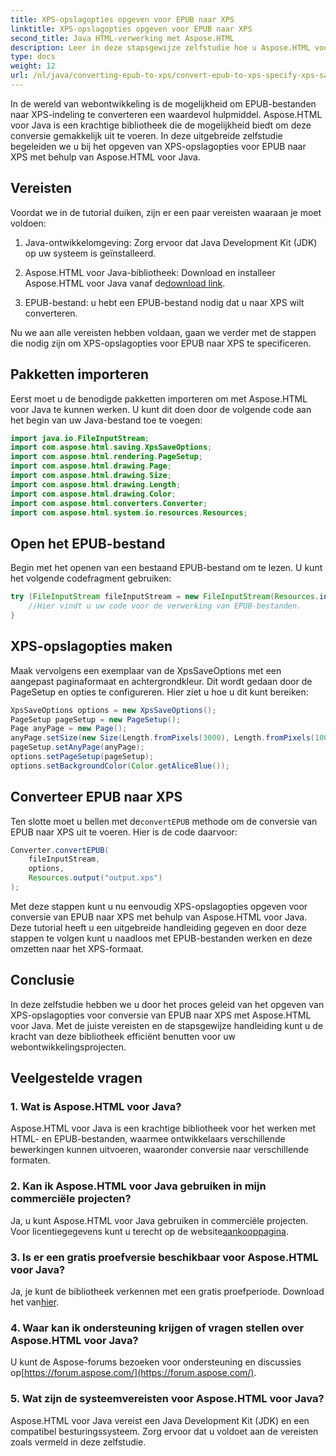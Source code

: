 ```yaml
---
title: XPS-opslagopties opgeven voor EPUB naar XPS
linktitle: XPS-opslagopties opgeven voor EPUB naar XPS
second_title: Java HTML-verwerking met Aspose.HTML
description: Leer in deze stapsgewijze zelfstudie hoe u Aspose.HTML voor Java kunt gebruiken om XPS-opslagopties voor EPUB naar XPS op te geven. Converteer EPUB-bestanden naadloos.
type: docs
weight: 12
url: /nl/java/converting-epub-to-xps/convert-epub-to-xps-specify-xps-save-options/
---
```

In de wereld van webontwikkeling is de mogelijkheid om EPUB-bestanden naar XPS-indeling te converteren een waardevol hulpmiddel. Aspose.HTML voor Java is een krachtige bibliotheek die de mogelijkheid biedt om deze conversie gemakkelijk uit te voeren. In deze uitgebreide zelfstudie begeleiden we u bij het opgeven van XPS-opslagopties voor EPUB naar XPS met behulp van Aspose.HTML voor Java.

## Vereisten

Voordat we in de tutorial duiken, zijn er een paar vereisten waaraan je moet voldoen:

1. Java-ontwikkelomgeving: Zorg ervoor dat Java Development Kit (JDK) op uw systeem is geïnstalleerd.

2.  Aspose.HTML voor Java-bibliotheek: Download en installeer Aspose.HTML voor Java vanaf de[download link](https://releases.aspose.com/html/java/).

3. EPUB-bestand: u hebt een EPUB-bestand nodig dat u naar XPS wilt converteren.

Nu we aan alle vereisten hebben voldaan, gaan we verder met de stappen die nodig zijn om XPS-opslagopties voor EPUB naar XPS te specificeren.

## Pakketten importeren

Eerst moet u de benodigde pakketten importeren om met Aspose.HTML voor Java te kunnen werken. U kunt dit doen door de volgende code aan het begin van uw Java-bestand toe te voegen:

```java
import java.io.FileInputStream;
import com.aspose.html.saving.XpsSaveOptions;
import com.aspose.html.rendering.PageSetup;
import com.aspose.html.drawing.Page;
import com.aspose.html.drawing.Size;
import com.aspose.html.drawing.Length;
import com.aspose.html.drawing.Color;
import com.aspose.html.converters.Converter;
import com.aspose.html.system.io.resources.Resources;
```

## Open het EPUB-bestand

Begin met het openen van een bestaand EPUB-bestand om te lezen. U kunt het volgende codefragment gebruiken:

```java
try (FileInputStream fileInputStream = new FileInputStream(Resources.input("input.epub"))) {
    //Hier vindt u uw code voor de verwerking van EPUB-bestanden.
}
```

## XPS-opslagopties maken

Maak vervolgens een exemplaar van de XpsSaveOptions met een aangepast paginaformaat en achtergrondkleur. Dit wordt gedaan door de PageSetup en opties te configureren. Hier ziet u hoe u dit kunt bereiken:

```java
XpsSaveOptions options = new XpsSaveOptions();
PageSetup pageSetup = new PageSetup();
Page anyPage = new Page();
anyPage.setSize(new Size(Length.fromPixels(3000), Length.fromPixels(1000)));
pageSetup.setAnyPage(anyPage);
options.setPageSetup(pageSetup);
options.setBackgroundColor(Color.getAliceBlue());
```

## Converteer EPUB naar XPS

 Ten slotte moet u bellen met de`convertEPUB` methode om de conversie van EPUB naar XPS uit te voeren. Hier is de code daarvoor:

```java
Converter.convertEPUB(
    fileInputStream,
    options,
    Resources.output("output.xps")
);
```

Met deze stappen kunt u nu eenvoudig XPS-opslagopties opgeven voor conversie van EPUB naar XPS met behulp van Aspose.HTML voor Java. Deze tutorial heeft u een uitgebreide handleiding gegeven en door deze stappen te volgen kunt u naadloos met EPUB-bestanden werken en deze omzetten naar het XPS-formaat.

## Conclusie

In deze zelfstudie hebben we u door het proces geleid van het opgeven van XPS-opslagopties voor conversie van EPUB naar XPS met Aspose.HTML voor Java. Met de juiste vereisten en de stapsgewijze handleiding kunt u de kracht van deze bibliotheek efficiënt benutten voor uw webontwikkelingsprojecten.

## Veelgestelde vragen

### 1. Wat is Aspose.HTML voor Java?
Aspose.HTML voor Java is een krachtige bibliotheek voor het werken met HTML- en EPUB-bestanden, waarmee ontwikkelaars verschillende bewerkingen kunnen uitvoeren, waaronder conversie naar verschillende formaten.

### 2. Kan ik Aspose.HTML voor Java gebruiken in mijn commerciële projecten?
 Ja, u kunt Aspose.HTML voor Java gebruiken in commerciële projecten. Voor licentiegegevens kunt u terecht op de website[aankooppagina](https://purchase.aspose.com/buy).

### 3. Is er een gratis proefversie beschikbaar voor Aspose.HTML voor Java?
 Ja, je kunt de bibliotheek verkennen met een gratis proefperiode. Download het van[hier](https://releases.aspose.com/).

### 4. Waar kan ik ondersteuning krijgen of vragen stellen over Aspose.HTML voor Java?
 U kunt de Aspose-forums bezoeken voor ondersteuning en discussies op[https://forum.aspose.com/](https://forum.aspose.com/).

### 5. Wat zijn de systeemvereisten voor Aspose.HTML voor Java?
Aspose.HTML voor Java vereist een Java Development Kit (JDK) en een compatibel besturingssysteem. Zorg ervoor dat u voldoet aan de vereisten zoals vermeld in deze zelfstudie.
